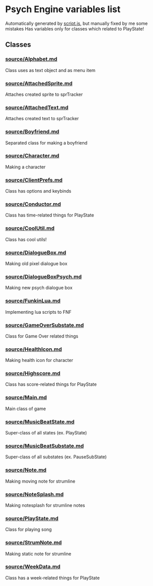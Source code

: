 # Psych Engine variables list
Automatically generated by [script.js](script.js), but manually fixed by me some mistakes
Has variables only for classes which related to PlayState!
## Classes
### [source/Alphabet.md](Alphabet)
Class uses as text object and as menu item
### [source/AttachedSprite.md](AttachedSprite)
Attaches created sprite to sprTracker
### [source/AttachedText.md](AttachedText)
Attaches created text to sprTracker
### [source/Boyfriend.md](Boyfriend)
Separated class for making a boyfriend
### [source/Character.md](Character)
Making a character
### [source/ClientPrefs.md](ClientPrefs)
Class has options and keybinds
### [source/Conductor.md](Conductor)
Class has time-related things for PlayState
### [source/CoolUtil.md](CoolUtil)
Class has cool utils!
### [source/DialogueBox.md](DialogueBox)
Making old pixel dialogue box
### [source/DialogueBoxPsych.md](DialogueBoxPsych)
Making new psych dialogue box
### [source/FunkinLua.md](FunkinLua)
Implementing lua scripts to FNF
### [source/GameOverSubstate.md](GameOverSubstate)
Class for Game Over related things
### [source/HealthIcon.md](HealthIcon)
Making health icon for character
### [source/Highscore.md](Highscore)
Class has score-related things for PlayState
### [source/Main.md](Main)
Main class of game
### [source/MusicBeatState.md](MusicBeatState)
Super-class of all states (ex. PlayState)
### [source/MusicBeatSubstate.md](MusicBeatSubstate)
Super-class of all substates (ex. PauseSubState)
### [source/Note.md](Note)
Making moving note for strumline
### [source/NoteSplash.md](NoteSplash)
Making notesplash for strumline notes
### [source/PlayState.md](PlayState)
Class for playing song
### [source/StrumNote.md](StrumNote)
Making static note for strumline
### [source/WeekData.md](WeekData)
Class has a week-related things for PlayState